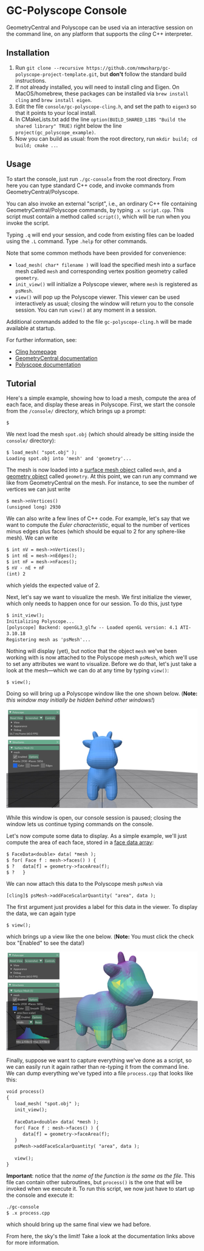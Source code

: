# GC-Polyscope Console

GeometryCentral and Polyscope can be used via an interactive session on the command line, on any platform that supports the _cling_ C++ interpreter.

## Installation

1. Run `git clone --recursive https://github.com/nmwsharp/gc-polyscope-project-template.git`, but **don't** follow the standard build instructions.
2. If not already installed, you will need to install cling and Eigen.  On MacOS/homebrew, these packages can be installed via `brew install cling` and `brew install eigen`.
3. Edit the file `console/gc-polyscope-cling.h`, and set the path to `eigen3` so that it points to your local install.
4. In CMakeLists.txt add the line `option(BUILD_SHARED_LIBS "Build the shared library" TRUE)` right below the line `project(gc_polyscope_example)`.
5. Now you can build as usual: from the root directory, run `mkdir build; cd build; cmake ..`.

## Usage

To start the console, just run `./gc-console` from the root directory.  From here you can type standard C++ code, and invoke commands from GeometryCentral/Polyscope.

You can also invoke an external "script", i.e., an ordinary C++ file containing GeometryCentral/Polyscope commands, by typing `.x script.cpp`.  This script must contain a method called `script()`, which will be run when you invoke the script.

Typing `.q` will end your session, and code from existing files can be loaded using the `.L` command.  Type `.help` for other commands.

Note that some common methods have been provided for convenience:

- `load_mesh( char* filename )` will load the specified mesh into a surface mesh called `mesh` and corresponding vertex position geometry called `geometry`.
- `init_view()` will initialize a Polyscope viewer, where `mesh` is registered as `psMesh`.
- `view()` will pop up the Polyscope viewer.  This viewer can be used interactively as usual; closing the window will return you to the console session.  You can run `view()` at any moment in a session.

Additional commands added to the file `gc-polyscope-cling.h` will be made available at startup.

For further information, see:

- [Cling homepage](https://github.com/root-project/cling)
- [GeometryCentral documentation](http://geometry-central.net/)
- [Polyscope documentation](https://polyscope.run/)

## Tutorial

Here's a simple example, showing how to load a mesh, compute the area of each face, and display these areas in Polyscope.  First, we start the console from the `/console/` directory, which brings up a prompt:

```
$
```

We next load the mesh `spot.obj` (which should already be sitting inside the `console/` directory):

```
$ load_mesh( "spot.obj" );
Loading spot.obj into 'mesh' and 'geometry'...
```

The mesh is now loaded into a [surface mesh object](http://geometry-central.net/surface/surface_mesh/basics/) called `mesh`, and a [geometry object](http://geometry-central.net/surface/geometry/geometry/) called `geometry`.  At this point, we can run any command we like from GeometryCentral on the mesh.  For instance, to see the number of vertices we can just write

```
$ mesh->nVertices()
(unsigned long) 2930
```

We can also write a few lines of C++ code.  For example, let's say that we want to compute the _Euler characteristic_, equal to the number of vertices minus edges plus faces (which should be equal to 2 for any sphere-like mesh).  We can write

```
$ int nV = mesh->nVertices();
$ int nE = mesh->nEdges();
$ int nF = mesh->nFaces();
$ nV - nE + nF
(int) 2
```

which yields the expected value of 2.

Next, let's say we want to visualize the mesh.  We first initialize the viewer, which only needs to happen once for our session.  To do this, just type

```
$ init_view();
Initializing Polyscope...
[polyscope] Backend: openGL3_glfw -- Loaded openGL version: 4.1 ATI-3.10.18
Registering mesh as 'psMesh'...
```

Nothing will display (yet), but notice that the object `mesh` we've been working with is now attached to the Polyscope mesh `psMesh`, which we'll use to set any attributes we want to visualize.  Before we do that, let's just take a look at the mesh—which we can do at any time by typing `view()`:

```
$ view();
```

Doing so will bring up a Polyscope window like the one shown below.  (**Note:** _this window may initially be hidden behind other windows!_)

![Mesh viewed in Polyscope](view1.jpg)

While this window is open, our console session is paused; closing the window lets us continue typing commands on the console.

Let's now compute some data to display.  As a simple example, we'll just compute the area of each face, stored in a [face data array](http://geometry-central.net/surface/surface_mesh/containers/):

```
$ FaceData<double> data( *mesh );
$ for( Face f : mesh->faces() ) {
$ ?   data[f] = geometry->faceArea(f);
$ ?   }
```

We can now attach this data to the Polyscope mesh `psMesh` via

```
[cling]$ psMesh->addFaceScalarQuantity( "area", data );
```

The first argument just provides a label for this data in the viewer.  To display the data, we can again type

```
$ view();
```

which brings up a view like the one below. (**Note:** You must click the check box "Enabled" to see the data!)

![Mesh viewed in Polyscope, with face areas](view2.jpg)

Finally, suppose we want to capture everything we've done as a script, so we can easily run it again rather than re-typing it from the command line.  We can dump everything we've typed into a file `process.cpp` that looks like this:

```
void process()
{
   load_mesh( "spot.obj" );
   init_view();

   FaceData<double> data( *mesh );
   for( Face f : mesh->faces() ) {
      data[f] = geometry->faceArea(f);
   }
   psMesh->addFaceScalarQuantity( "area", data );

   view();
}
```

**Important**: notice that the _name of the function is the same as the file_.  This file can contain other subroutines, but `process()` is the one that will be invoked when we execute it.  To run this script, we now just have to start up the console and execute it:

```
./gc-console 
$ .x process.cpp
```

which should bring up the same final view we had before.

From here, the sky's the limit!  Take a look at the documentation links above for more information.